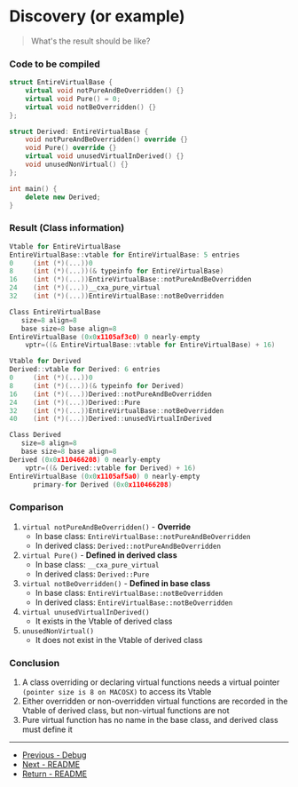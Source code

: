 # Discovery (or example)
> What's the result should be like?

### Code to be compiled

```cpp
struct EntireVirtualBase { 
	virtual void notPureAndBeOverridden() {}
	virtual void Pure() = 0;
	virtual void notBeOverridden() {}
};

struct Derived: EntireVirtualBase { 
	void notPureAndBeOverridden() override {}
	void Pure() override {}
	virtual void unusedVirtualInDerived() {}
	void unusedNonVirtual() {}
};

int main() {
	delete new Derived;
}
```

### Result (Class information)

```c++
Vtable for EntireVirtualBase
EntireVirtualBase::vtable for EntireVirtualBase: 5 entries
0     (int (*)(...))0
8     (int (*)(...))(& typeinfo for EntireVirtualBase)
16    (int (*)(...))EntireVirtualBase::notPureAndBeOverridden
24    (int (*)(...))__cxa_pure_virtual
32    (int (*)(...))EntireVirtualBase::notBeOverridden

Class EntireVirtualBase
   size=8 align=8
   base size=8 base align=8
EntireVirtualBase (0x0x1105af3c0) 0 nearly-empty
    vptr=((& EntireVirtualBase::vtable for EntireVirtualBase) + 16)

Vtable for Derived
Derived::vtable for Derived: 6 entries
0     (int (*)(...))0
8     (int (*)(...))(& typeinfo for Derived)
16    (int (*)(...))Derived::notPureAndBeOverridden
24    (int (*)(...))Derived::Pure
32    (int (*)(...))EntireVirtualBase::notBeOverridden
40    (int (*)(...))Derived::unusedVirtualInDerived

Class Derived
   size=8 align=8
   base size=8 base align=8
Derived (0x0x110466208) 0 nearly-empty
    vptr=((& Derived::vtable for Derived) + 16)
EntireVirtualBase (0x0x1105af5a0) 0 nearly-empty
      primary-for Derived (0x0x110466208)
```


### Comparison

1. `virtual notPureAndBeOverridden()` - **Override**
	- In base class: `EntireVirtualBase::notPureAndBeOverridden`
	- In derived class: `Derived::notPureAndBeOverridden`
2. `virtual Pure()` - **Defined in derived class**
	- In base class: `__cxa_pure_virtual`
	- In derived class: `Derived::Pure`
3. `virtual notBeOverridden()` - **Defined in base class**
	- In base class: `EntireVirtualBase::notBeOverridden`
	- In derived class: `EntireVirtualBase::notBeOverridden`
4. `virtual unusedVirtualInDerived()`
	- It exists in the Vtable of derived class
5. `unusedNonVirtual()`
	- It does not exist in the Vtable of derived class

### Conclusion

1. A class overriding or declaring virtual functions needs a virtual pointer `(pointer size is 8 on MACOSX)` to access its Vtable
2. Either overridden or non-overridden virtual functions are recorded in the Vtable of derived class, but non-virtual functions are not
3. Pure virtual function has no name in the base class, and derived class must define it

----
- [Previous - Debug](./Debug.md)
- [Next - README](./README.md)
- [Return - README](./README.md)